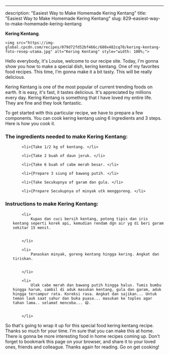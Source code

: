 ---
description: "Easiest Way to Make Homemade Kering Kentang"
title: "Easiest Way to Make Homemade Kering Kentang"
slug: 829-easiest-way-to-make-homemade-kering-kentang

<p>
	<strong>Kering Kentang</strong>. 
	
</p>
<p>
	
	<img src="https://img-global.cpcdn.com/recipes/079d72fd52bf466c/680x482cq70/kering-kentang-foto-resep-utama.jpg" alt="Kering Kentang" style="width: 100%;">
	
	
</p>
<p>
	Hello everybody, it's Louise, welcome to our recipe site. Today, I'm gonna show you how to make a special dish, kering kentang. One of my favorites food recipes. This time, I'm gonna make it a bit tasty. This will be really delicious.
</p>
	
<p>
	
</p>
<p>
	Kering Kentang is one of the most popular of current trending foods on earth. It is easy, it's fast, it tastes delicious. It's appreciated by millions every day. Kering Kentang is something that I have loved my entire life. They are fine and they look fantastic.
</p>

<p>
To get started with this particular recipe, we have to prepare a few components. You can cook kering kentang using 6 ingredients and 3 steps. Here is how you cook it.
</p>

<h3>The ingredients needed to make Kering Kentang:</h3>

<ol>
	
		<li>{Take 1/2 kg of kentang. </li>
	
		<li>{Take 2 buah of daun jeruk. </li>
	
		<li>{Take 6 buah of cabe merah besar. </li>
	
		<li>{Prepare 3 siung of bawang putih. </li>
	
		<li>{Take Secukupnya of garam dan gula. </li>
	
		<li>{Prepare Secukupnya of minyak utk menggoreng. </li>
	
</ol>
<p>
	
</p>

<h3>Instructions to make Kering Kentang:</h3>

<ol>
	
		<li>
			Kupas dan cuci bersih kentang, potong tipis dan iris kentang seperti korek api, kemudian rendam dgn air yg di beri garam sekitar 15 menit.
			
			
		</li>
	
		<li>
			Panaskan minyak, goreng kentang hingga kering. Angkat dan tiriskan.
			
			
		</li>
	
		<li>
			Ulek cabe merah dan bawang putih hingga halus. Tumis bumbu hingga harum, sambil di aduk masukan kentang, gula dan garam, aduk hingga tercampur rata. Koreksi rasa. Angkat dan sajikan... Untuk teman lauk saat sahur dan buka puasa... masukan ke toples agar tahan lama.. selamat mencoba... 😄.
			
			
		</li>
	
</ol>

<p>
	
</p>

<p>
	So that's going to wrap it up for this special food kering kentang recipe. Thanks so much for your time. I'm sure that you can make this at home. There is gonna be more interesting food in home recipes coming up. Don't forget to bookmark this page on your browser, and share it to your loved ones, friends and colleague. Thanks again for reading. Go on get cooking!
</p>
